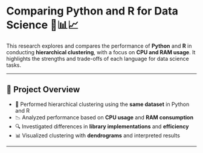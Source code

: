 # Comparing Python and R for Data Science 🐍📊📈

This research explores and compares the performance of **Python** and **R** in conducting **hierarchical clustering**, with a focus on **CPU and RAM usage**. It highlights the strengths and trade-offs of each language for data science tasks.

---

## 📌 Project Overview

- 📂 Performed hierarchical clustering using the **same dataset** in Python and R
- 📉 Analyzed performance based on **CPU usage** and **RAM consumption**
- 🔍 Investigated differences in **library implementations** and **efficiency**
- 📊 Visualized clustering with **dendrograms** and interpreted results

---


